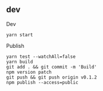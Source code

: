 ## dev

Dev

```
yarn start
```

Publish

```
yarn test --watchAll=false
yarn build
git add . && git commit -m 'Build'
npm version patch
git push && git push origin v0.1.2
npm publish --access=public
```